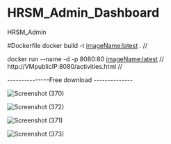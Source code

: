 # HRSM_Admin_Dashboard

HRSM_Admin

#Dockerfile
docker build -t <imageName:latest> . //

docker run --name <containerName> -d -p 8080:80 <imageName:latest> //
http://VMpublicIP:8080/activities.html //

---------------Free download --------------




![Screenshot (370)](https://github.com/bvenkydevops/paraloyal/assets/104990262/45f016d5-42d4-4999-9595-21c4f38652a0)


![Screenshot (372)](https://github.com/bvenkydevops/paraloyal/assets/104990262/46b3b416-71d9-43f7-adef-08ca98ad7992)

![Screenshot (371)](https://github.com/bvenkydevops/paraloyal/assets/104990262/3dfda232-7f0d-4dd0-95aa-9afbcb70ee09)



![Screenshot (373)](https://github.com/bvenkydevops/paraloyal/assets/104990262/99aca7d9-2ec3-4b14-8f8a-71a73b6193d1)



